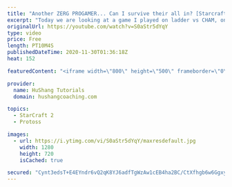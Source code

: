 ```yaml
---
title: "Another ZERG PROGAMER... Can I survive their all in? [Starcraft 2]"
excerpt: "Today we are looking at a game I played on ladder vs CHAM, one of the stronger players in Latin America. I'm trying this new void ray style vs zerg and it's REALLY strong. Imba?  Coaching -------------------------------------------------------------------------- Website: https://www.hushangcoaching.com"
originalUrl: https://youtube.com/watch?v=S0aStr5dYqY
type: video
price: Free
length: PT10M4S
publishedDateTime: 2020-11-30T01:36:18Z
heat: 152

featuredContent: "<iframe width=\"800\" height=\"500\" frameborder=\"0\" src=\"https://www.youtube.com/embed/S0aStr5dYqY\" allow=\"accelerometer; autoplay; encrypted-media; gyroscope; picture-in-picture\" allowfullscreen></iframe>"

provider:
  name: HuShang Tutorials
  domain: hushangcoaching.com

topics:
  - StarCraft 2
  - Protoss

images:
  - url: https://i.ytimg.com/vi/S0aStr5dYqY/maxresdefault.jpg
    width: 1280
    height: 720
    isCached: true

secured: "Cynt3edsT+E4EYndr6vQ2qK8YJ6adfTgWzAw1cEB4ha2BC/CtXfhgb6w6GgxyA50wFQyz8tXYvHGMQ+bNj0hLkHJTiAyrqxHNtcH6xEfyTclBiorGYuv/yd96nTBFjg0vTTNY73j947163IQrYvT3tWGeqMgoh9RjM0wyxpsvXAjOxWTtwAXbxlWYsB7WRnri+bFlasd+/Sc/OM8aOFsSL5j0eL5W5gsWqzlgEHUHbYUAAVoSLXDFQRljp3vbPrhx2unfSyAo+MqpX/HHXlrXKVzisA0H0DjXvKcjB/QLNPhUDVPHepzab6/wp7ixR0iMEb6+yv6/HB4P4Fk4rspKqCdG9KJuUyLLU70bz+ALb7qIAySeysAzwBqe2DH7KMeL6aaDSSzok7FrIErvmL+HA==;woiGbyajL+HaZBkxm309+Q=="
---
```


